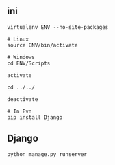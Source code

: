 ## ini

```
virtualenv ENV --no-site-packages

# Linux
source ENV/bin/activate

# Windows
cd ENV/Scripts

activate

cd ../../

deactivate

# In Evn
pip install Django 
```

## Django

```
python manage.py runserver


```